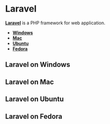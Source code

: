 Laravel
=======
[**Laravel**](https://laravel.com) is a PHP framework for web application.

* [**Windows**](#laravel-on-windows)
* [**Mac**](#laravel-on-mac)
* [**Ubuntu**](#laravel-on-ubuntu)
* [**Fedora**](#laravel-on-fedora)

## Laravel on Windows


## Laravel on Mac


## Laravel on Ubuntu


## Laravel on Fedora
